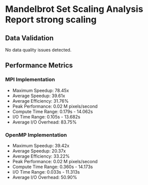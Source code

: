 # Mandelbrot Set Scaling Analysis Report strong scaling 

## Data Validation

No data quality issues detected.

## Performance Metrics


### MPI Implementation
- Maximum Speedup: 78.45x
- Average Speedup: 39.61x
- Average Efficiency: 31.76%
- Peak Performance: 0.02 M pixels/second
- Compute Time Range: 0.179s - 14.062s
- I/O Time Range: 0.105s - 13.682s
- Average I/O Overhead: 83.75%

### OpenMP Implementation
- Maximum Speedup: 39.42x
- Average Speedup: 20.37x
- Average Efficiency: 33.22%
- Peak Performance: 0.02 M pixels/second
- Compute Time Range: 0.360s - 14.173s
- I/O Time Range: 0.033s - 11.313s
- Average I/O Overhead: 50.90%